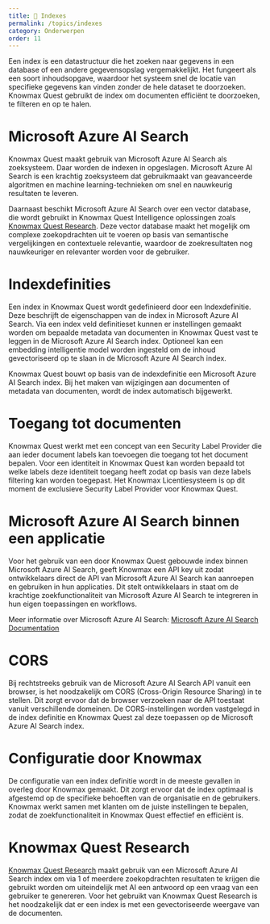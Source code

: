 ```yaml
---
title: 🔎 Indexes
permalink: /topics/indexes
category: Onderwerpen
order: 11
---
```


Een index is een datastructuur die het zoeken naar gegevens in een database of een andere gegevensopslag vergemakkelijkt. Het fungeert als een soort inhoudsopgave, waardoor het systeem snel de locatie van specifieke gegevens kan vinden zonder de hele dataset te doorzoeken. Knowmax Quest gebruikt de index om documenten efficiënt te doorzoeken, te filteren en op te halen.

# Microsoft Azure AI Search
Knowmax Quest maakt gebruik van Microsoft Azure AI Search als zoeksysteem. Daar worden de indexen in opgeslagen. Microsoft Azure AI Search is een krachtig zoeksysteem dat gebruikmaakt van geavanceerde algoritmen en machine learning-technieken om snel en nauwkeurig resultaten te leveren.

Daarnaast beschikt Microsoft Azure AI Search over een vector database, die wordt gebruikt in Knowmax Quest Intelligence oplossingen zoals [Knowmax Quest Research](/concepts/research). Deze vector database maakt het mogelijk om complexe zoekopdrachten uit te voeren op basis van semantische vergelijkingen en contextuele relevantie, waardoor de zoekresultaten nog nauwkeuriger en relevanter worden voor de gebruiker.

# Indexdefinities
Een index in Knowmax Quest wordt gedefinieerd door een Indexdefinitie. Deze beschrijft de eigenschappen van de index in Microsoft Azure AI Search. Via een index veld definitieset kunnen er instellingen gemaakt worden om bepaalde metadata van documenten in Knowmax Quest vast te leggen in de Microsoft Azure AI Search index. Optioneel kan een embedding intelligentie model worden ingesteld om de inhoud gevectoriseerd op te slaan in de Microsoft Azure AI Search index.

Knowmax Quest bouwt op basis van de indexdefinitie een Microsoft Azure AI Search index. Bij het maken van wijzigingen aan documenten of metadata van documenten, wordt de index automatisch bijgewerkt.

# Toegang tot documenten
Knowmax Quest werkt met een concept van een Security Label Provider die aan ieder document labels kan toevoegen die toegang tot het document bepalen. Voor een identiteit in Knowmax Quest kan worden bepaald tot welke labels deze identiteit toegang heeft zodat op basis van deze labels filtering kan worden toegepast. Het Knowmax Licentiesysteem is op dit moment de exclusieve Security Label Provider voor Knowmax Quest. 

# Microsoft Azure AI Search binnen een applicatie
Voor het gebruik van een door Knowmax Quest gebouwde index binnen Microsoft Azure AI Search, geeft Knowmax een API key uit zodat ontwikkelaars direct de API van Microsoft Azure AI Search kan aanroepen en gebruiken in hun applicaties. Dit stelt ontwikkelaars in staat om de krachtige zoekfunctionaliteit van Microsoft Azure AI Search te integreren in hun eigen toepassingen en workflows.

Meer informatie over Microsoft Azure AI Search: [Microsoft Azure AI Search Documentation](https://learn.microsoft.com/en-us/azure/search/)

# CORS
Bij rechtstreeks gebruik van de Microsoft Azure AI Search API vanuit een browser, is het noodzakelijk om CORS (Cross-Origin Resource Sharing) in te stellen. Dit zorgt ervoor dat de browser verzoeken naar de API toestaat vanuit verschillende domeinen. De CORS-instellingen worden vastgelegd in de index definitie en Knowmax Quest zal deze toepassen op de Microsoft Azure AI Search index.

# Configuratie door Knowmax
De configuratie van een index definitie wordt in de meeste gevallen in overleg door Knowmax gemaakt. Dit zorgt ervoor dat de index optimaal is afgestemd op de specifieke behoeften van de organisatie en de gebruikers. Knowmax werkt samen met klanten om de juiste instellingen te bepalen, zodat de zoekfunctionaliteit in Knowmax Quest effectief en efficiënt is.

# Knowmax Quest Research
[Knowmax Quest Research](/concepts/research) maakt gebruik van een Microsoft Azure AI Search index om via 1 of meerdere zoekopdrachten resultaten te krijgen die gebruikt worden om uiteindelijk met AI een antwoord op een vraag van een gebruiker te genereren. Voor het gebruikt van Knowmax Quest Research is het noodzakelijk dat er een index is met een gevectoriseerde weergave van de documenten.